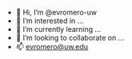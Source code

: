 - 👋 Hi, I’m @evromero-uw
- 👀 I’m interested in ...
- 🌱 I’m currently learning ...
- 💞️ I’m looking to collaborate on ...
- 📫 evromero@uw.edu

<!---
evromero-uw/evromero-uw is a ✨ special ✨ repository because its `README.md` (this file) appears on your GitHub profile.
You can click the Preview link to take a look at your changes.
--->
